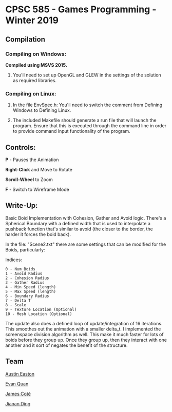 # CPSC 585 - Games Programming - Winter 2019

## Compilation

### Compiling on Windows:

**Compiled using MSVS 2015.**

1. You'll need to set up OpenGL and GLEW in the settings of the solution as
   required libraries.

### Compiling on Linux:

1. In the file EnvSpec.h: You'll need to switch the comment from Defining
   Windows to Defining Linux.

2. The included Makefile should generate a run file that will launch the
   program.  Ensure that this is executed through the command line in order to
   provide command input functionality of the program.

## Controls:

**P** - Pauses the Animation

**Right-Click** and Move to Rotate

**Scroll-Wheel** to Zoom

**F** - Switch to Wireframe Mode

## Write-Up:

Basic Boid Implementation with Cohesion, Gather and Avoid logic. There's
a Spherical Boundary with a defined width that is used to interpolate
a pushback function that's similar to avoid (the closer to the border, the
harder it forces the boid back).

In the file: "Scene2.txt" there are some settings that can be modified for the
Boids, particularly:

Indices:
```
0 - Num_Boids
1 - Avoid Radius
2 - Cohesion Radius
3 - Gather Radius
4 - Min Speed (length)
5 - Max Speed (length)
6 - Boundary Radius
7 - Delta T
8 - Scale
9 - Texture Location (Optional)
10 - Mesh Location (Optional)
```

The update also does a defined loop of update/integration of 16 iterations.
This smoothes out the animation with a smaller delta_t. I implemented the
screenspace division algorithm as well. This make it much faster for lots of
boids before they group up. Once they group up, then they interact with one
another and it sort of negates the benefit of the structure.


## Team

[Austin Easton](https://github.com/austinen)

[Evan Quan](https://github.com/EvanQuan)

[James Coté](https://github.com/jamescote)

[Jianan Ding](https://github.com/jiananding)
